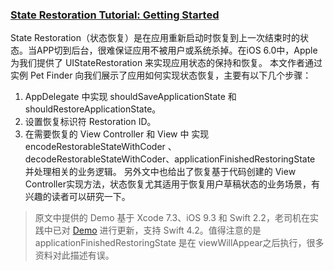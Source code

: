 ### [State Restoration Tutorial: Getting Started](https://www.raywenderlich.com/1395-state-restoration-tutorial-getting-started)

State Restoration（状态恢复）是在应用重新启动时恢复到上一次结束时的状态。当APP切到后台，很难保证应用不被用户或系统杀掉。在iOS 6.0中，Apple 为我们提供了 UIStateRestoration 来实现应用状态的保持和恢复。
本文作者通过实例 Pet Finder 向我们展示了应用如何实现状态恢复，主要有以下几个步骤：
1. AppDelegate 中实现 shouldSaveApplicationState 和 shouldRestoreApplicationState。
2. 设置恢复标识符 Restoration ID。
3. 在需要恢复的 View Controller 和 View 中 实现 encodeRestorableStateWithCoder 、decodeRestorableStateWithCoder、applicationFinishedRestoringState 并处理相关的业务逻辑。
另外文中也给出了恢复基于代码创建的 View Controller实现方法，状态恢复尤其适用于恢复用户草稿状态的业务场景，有兴趣的读者可以研究一下。

> 原文中提供的 Demo 基于 Xcode 7.3、iOS 9.3 和 Swift 2.2，老司机在实践中已对 [Demo](https://github.com/GesanTung/PetFinder) 进行更新，支持 Swift 4.2。值得注意的是applicationFinishedRestoringState 是在 viewWillAppear之后执行，很多资料对此描述有误。
